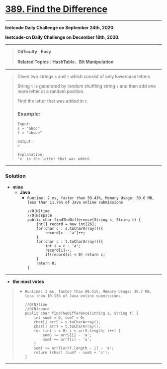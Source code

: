 # [389. Find the Difference](https://leetcode.com/problems/find-the-difference/)

---

**leetcode Daily Challenge on September 24th, 2020.**

**leetcode-cn Daily Challenge on December 18th, 2020.**

---

> **Difficulty** : **Easy**
>
> **Related Topics** : **HashTable**、**Bit Manipulation**

---

> Given two strings `s` and `t` which consist of only lowercase letters.
>
> String `t` is generated by random shuffling string `s` and then add one more letter at a random position.
>
> Find the letter that was added in `t`.
>
> ### Example:
> ```
> Input:
> s = "abcd"
> t = "abcde"
>
> Output:
> e
>
> Explanation:
> 'e' is the letter that was added.
> ```

---


### Solution
* **mine**
  * **Java**
    * `Runtime: 2 ms, faster than 59.43%, Memory Usage: 39.6 MB, less than 11.76% of Java online submissions`
      ```
      //O(N)time
      //O(N)space
      public char findTheDifference(String s, String t) {
          int[] record = new int[26];
          for(char c : s.toCharArray()){
              record[c - 'a']++;
          }
          for(char c : t.toCharArray()){
              int i = c - 'a';
              record[i]--;
              if(record[i] < 0) return c;
          }
          return 0;
      }
      ```

---


* **the most votes**
>  * `Runtime: 1 ms, faster than 99.41%, Memory Usage: 39.7 MB, less than 10.13% of Java online submissions`
>    ```
>    //O(N)time
>    //O(N)space
>    public char findTheDifference(String s, String t) {
>        int sumS = 0, sumT = 0;
>        char[] arrS = s.toCharArray();
>        char[] arrT = t.toCharArray();
>        for (int i = 0; i < arrS.length; i++) {
>            sumS += arrS[i] - 'a';
>            sumT += arrT[i] - 'a';
>        }
>        sumT += arrT[arrT.length - 1] - 'a';
>        return (char) (sumT - sumS + 'a');
>    }
>    ```

---


